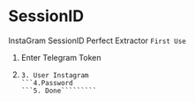 # SessionID
InstaGram SessionID Perfect Extractor 
```First Use```
1. Enter Telegram Token
2. ```Enter ID Telegram
   3. User Instagram
   ```4.Password
   ```5. Done`````````
   

